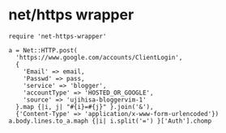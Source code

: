 # net/https wrapper

    require 'net-https-wrapper'

    a = Net::HTTP.post(
      'https://www.google.com/accounts/ClientLogin',
      {
        'Email' => email,
        'Passwd' => pass,
        'service' => 'blogger',
        'accountType' => 'HOSTED_OR_GOOGLE',
        'source' => 'ujihisa-bloggervim-1'
      }.map {|i, j| "#{i}=#{j}" }.join('&'),
      {'Content-Type' => 'application/x-www-form-urlencoded'})
    a.body.lines.to_a.maph {|i| i.split('=') }['Auth'].chomp
